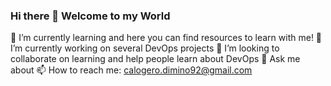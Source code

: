 ### Hi there 👋 Welcome to my World

🌱 I’m currently learning and here you can find resources to learn with me!
🔭 I’m currently working on several DevOps projects
👯 I’m looking to collaborate on learning and help people learn about DevOps
💬 Ask me about 
📫 How to reach me: calogero.dimino92@gmail.com

<!--
**cdm227/cdm227** is a ✨ _special_ ✨ repository because its `README.md` (this file) appears on your GitHub profile.

Here are some ideas to get you started:

- 🔭 I’m currently working on ...
- 🌱 I’m currently learning ...
- 👯 I’m looking to collaborate on ...
- 🤔 I’m looking for help with ...
- 💬 Ask me about ...
- 📫 How to reach me: ...
- 😄 Pronouns: ...
- ⚡ Fun fact: ...
-->
